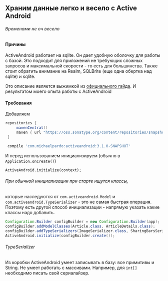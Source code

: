 ## Храним данные легко и весело с Active Android
###### Временами не оч весело

#### Причины
ActiveAndroid работает на sqlite. Он дает удобную оболочку для работы с базой.
Это подходит для приложений не требующих сложных запросов и максимальной скорости - то есть для большинства.
Также стоит обратить внимание на Realm, SQLBrite (еще одна обертка над sqlite) и sqlite.


Это описание является выжимкой из [официального гайда](https://github.com/pardom/ActiveAndroid/wiki/Getting-started).
И результатом моего опыта работы с ActiveAndroid

#### Требования

Добавляем

```groovy
repositories {
     mavenCentral()
     maven { url "https://oss.sonatype.org/content/repositories/snapshots/" }
 }

 compile 'com.michaelpardo:activeandroid:3.1.0-SNAPSHOT'
```

И перед использованием инициализируем (обычно в `Application.onCreate()`)

`ActiveAndroid.initialize(context);`

###### При обычной инициализации при старте ищутся классы, 
которые наследуются от `com.activeandroid.Model` 
и `com.activeandroid.TypeSerializer` - это не самая быстрая операция. Поэтому есть другой способ инициализации - напрямую указать какие классы надо добавить.


```java
Configuration.Builder configBuilder = new Configuration.Builder(app);
configBuilder.addModelClasses(Article.class, ArticleDetails.class);
configBuilder.addTypeSerializers(ImageSerializer.class, SharingBarsSerializer.class, SharingSerializer.class);
ActiveAndroid.initialize(configBuilder.create());

```

###### TypeSerializer
Из коробки ActiveAndroid умеет записывать в базу: все примитивы и String. 
Не умеет работать с массивами. Например, для `int[]` необходимо писать свой сериалайзер.


